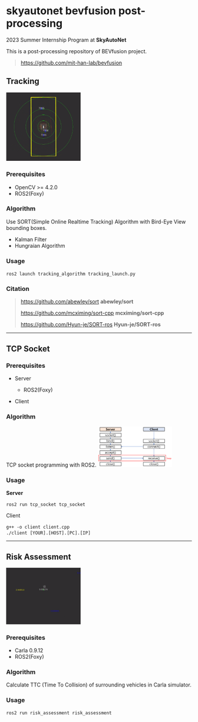 # skyautonet bevfusion post-processing
2023 Summer Internship Program at **SkyAutoNet**

This is a post-processing repository of BEVfusion project.
> https://github.com/mit-han-lab/bevfusion

## Tracking
<img src="assets/tracking.gif" width="40%"/>

### Prerequisites
- OpenCV >= 4.2.0
- ROS2(Foxy)

### Algorithm
Use SORT(Simple Online Realtime Tracking) Algorithm with Bird-Eye View bounding boxes.

- Kalman Filter
- Hungraian Algorithm

### Usage
```linux
ros2 launch tracking_algorithm tracking_launch.py
```

### Citation
> https://github.com/abewley/sort **abewley/sort**
> 
> https://github.com/mcximing/sort-cpp **mcximing/sort-cpp**
>
> https://github.com/Hyun-je/SORT-ros **Hyun-je/SORT-ros**

---

## TCP Socket

### Prerequisites
- Server
  - ROS2(Foxy)

- Client

### Algorithm
TCP socket programming with ROS2.
<img src="assets/tcp_image.png" width="40%"/>

### Usage
**Server**
```linux
ros2 run tcp_socket tcp_socket
```

Client
```linux
g++ -o client client.cpp
./client [YOUR].[HOST].[PC].[IP]
```

---
## Risk Assessment
<img src="assets/riskassessment.gif" width="40%"/>

### Prerequisites
- Carla 0.9.12
- ROS2(Foxy)

### Algorithm
Calculate TTC (Time To Collision) of surrounding vehicles in Carla simulator.

### Usage
```linux
ros2 run risk_assessment risk_assessment
```



